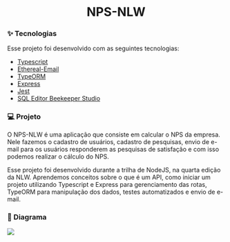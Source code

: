 <h1 align="center">NPS-NLW</h1>
<h3>✨ Tecnologias</h3>
<p>Esse projeto foi desenvolvido com as seguintes tecnologias:</p>
<ul>
<li><a href="https://www.typescriptlang.org/">Typescript</a></li>
<li><a href="https://ethereal.email/">Ethereal-Email</a></li>
<li><a href="https://typeorm.io/#/">TypeORM</a></li>
<li><a href="https://expressjs.com/pt-br/">Express</a></li>
<li><a href="https://jestjs.io/">Jest</a></li>
<li><a href="https://www.beekeeperstudio.io/">SQL Editor Beekeeper Studio</a></li>
</ul>
<h3>💻 Projeto</h3>
<p>O NPS-NLW é uma aplicação que consiste em calcular o NPS da empresa. Nele fazemos o cadastro de usuários, cadastro de pesquisas, envio de e-mail para os usuários responderem as pesquisas de satisfação e com isso podemos realizar o cálculo do NPS.</p>
<p>Esse projeto foi desenvolvido durante a trilha de NodeJS, na quarta edição da NLW. Aprendemos conceitos sobre o que é um API, como iniciar um projeto utilizando Typescript e Express para gerenciamento das rotas, TypeORM para manipulação dos dados, testes automatizados e envio de e-mail.</p>
<h3>🔶 Diagrama</h3>
<img src="diagrama.png"></img>
